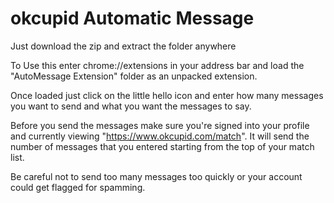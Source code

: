 # okcupid Automatic Message
Just download the zip and extract the folder anywhere

To Use this enter chrome://extensions in your address bar and load the "AutoMessage Extension" folder as an unpacked extension.

Once loaded just click on the little hello icon and enter how many messages you want to send and what you want the messages to say.

Before you send the messages make sure you're signed into your profile and currently viewing "https://www.okcupid.com/match". It will send the number of messages that you entered starting from the top of your match list.

Be careful not to send too many messages too quickly or your account could get flagged for spamming. 
